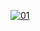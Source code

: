   <a href="https://ibb.co/N6NMDtn"><img src="https://telegra.ph/file/6541780dd8ce59d74ec98.jpg" alt="01" border="0" /></a>                     
